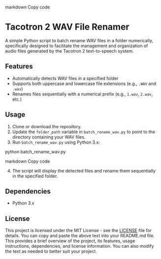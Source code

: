 markdown
Copy code
# Tacotron 2 WAV File Renamer

A simple Python script to batch rename WAV files in a folder numerically, specifically designed to facilitate the management and organization of audio files generated by the Tacotron 2 text-to-speech system.

## Features

- Automatically detects WAV files in a specified folder
- Supports both uppercase and lowercase file extensions (e.g., `.WAV` and `.wav`)
- Renames files sequentially with a numerical prefix (e.g., `1.wav`, `2.wav`, etc.)

## Usage

1. Clone or download the repository.
2. Update the `folder_path` variable in `batch_rename_wav.py` to point to the directory containing your WAV files.
3. Run `batch_rename_wav.py` using Python 3.x:

python batch_rename_wav.py

markdown
Copy code

4. The script will display the detected files and rename them sequentially in the specified folder.

## Dependencies

- Python 3.x

## License

This project is licensed under the MIT License - see the [LICENSE](LICENSE) file for details.
You can copy and paste the above text into your README.md file. This provides a brief overview of the project, its features, usage instructions, dependencies, and license information. You can also modify the text as needed to better suit your project.
